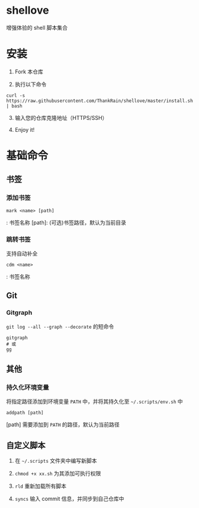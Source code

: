 # shellove
增强体验的 shell 脚本集合

# 安装
1. Fork 本仓库

2. 执行以下命令
```shell
curl -s https://raw.githubusercontent.com/ThankRain/shellove/master/install.sh | bash
```

3. 输入您的仓库克隆地址（HTTPS/SSH）

4. Enjoy it!

# 基础命令

## 书签

### 添加书签

```shell
mark <name> [path]
```
<name>: 书签名称
[path]: (可选)书签路径，默认为当前目录

### 跳转书签
支持自动补全
```shell
cdm <name>
```
<name>: 书签名称

## Git
### Gitgraph
`git log --all --graph --decorate` 的短命令
```shell
gitgraph
# 或
gg
```

## 其他
### 持久化环境变量
将指定路径添加到环境变量 `PATH` 中，并将其持久化至 `~/.scripts/env.sh` 中
```shell
addpath [path]
```
[path] 需要添加到 `PATH` 的路径，默认为当前路径

## 自定义脚本

1. 在 `~/.scripts` 文件夹中编写新脚本

2. `chmod +x xx.sh` 为其添加可执行权限

3. `rld` 重新加载所有脚本

4. `syncs` 输入 commit 信息，并同步到自己仓库中